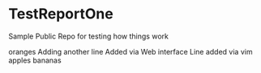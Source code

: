 # TestReportOne
Sample Public Repo for testing how things work

oranges
Adding another line
Added via Web interface
Line added via vim
apples
bananas